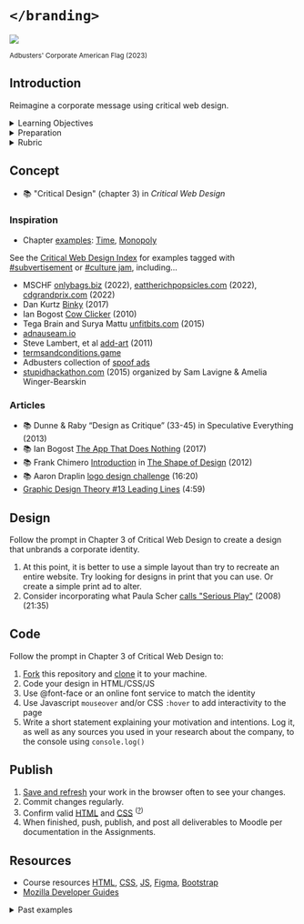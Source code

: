 
# `</branding>`

<img src="assets/img/corporate-flag-2023.png"> 

<small>Adbusters' Corporate American Flag (2023)</small>   





## Introduction

Reimagine a corporate message using critical web design.


<details>
<summary>Learning Objectives</summary>

Students who complete this assignment will be able to:

- Compare [Dunne and Raby's A/B columns](assets/img/dunn-raby-a-b.png) e.g. critical design vs. commercial design
- Identify aspects of an organization's brand and identity including logo, wordmark, and logo lockup.
- Design a web page in Figma
- Demonstrate how to use @font-face and online type services like Google Fonts to style text in a web page.
- Implement a click event listener in Javascript.

</details>


<details>
<summary>Preparation</summary>

Complete the following to prepare for this assignment: 

- Chapter 3 of Critical Web Design
- Course content listed on the schedule

</details>


<details>
<summary>Rubric</summary>
See Moodle.
</details>







## Concept

- 📚 "Critical Design" (chapter 3) in *Critical Web Design*


### Inspiration

- Chapter [examples](https://criticalwebdesign.github.io/book/#chapter-3-critical-design): 
[Time](https://criticalwebdesign.github.io/book/03-critical-design/examples/ikea-time/), 
[Monopoly](https://criticalwebdesign.github.io/book/03-critical-design/examples/adobe-monopoly)

See the [Critical Web Design Index](https://criticalwebdesign.github.io/index) for examples tagged with [#subvertisement](https://criticalwebdesign.github.io/index#subvertisement) or [#culture jam](https://criticalwebdesign.github.io/index#culture-jam), including...

- MSCHF [onlybags.biz](https://onlybags.biz) (2022), [eattherichpopsicles.com](https:/eattherichpopsicles.com) (2022), [cdgrandprix.com](https:/cdgrandprix.com) (2022) 
- Dan Kurtz [Binky](https://binky.rocks) (2017)
- Ian Bogost [Cow Clicker](http://www.cowclicker.com/) (2010)
- Tega Brain and Surya Mattu [unfitbits.com](unfitbits.com) (2015)
- [adnauseam.io](https://adnauseam.io/)
- Steve Lambert, et al [add-art](https://add-art.org/) (2011) 
- [termsandconditions.game](https://www.termsandconditions.game) 
- Adbusters collection of [spoof ads](https://www.adbusters.org/spoof-ads)
- [stupidhackathon.com](https://stupidhackathon.com) (2015) organized by Sam Lavigne & Amelia Winger-Bearskin

### Articles

- 📚 Dunne & Raby “Design as Critique” (33-45) in Speculative Everything (2013)
- 📚 Ian Bogost [The App That Does Nothing](https://www.theatlantic.com/technology/archive/2017/06/the-app-that-does-nothing/529764/) (2017) 
- 📚 Frank Chimero [Introduction](https://shapeofdesignbook.com/chapters/00-introduction/) in [The Shape of Design](https://shapeofdesignbook.com/) (2012)
- 📚 Aaron Draplin [logo design challenge](https://www.youtube.com/watch?v=gVUVUoXrPzM) (16:20) 
- [Graphic Design Theory #13 Leading Lines](https://www.youtube.com/watch?v=oQGBqwekKmg) (4:59)





## Design

Follow the prompt in Chapter 3 of Critical Web Design to create a design that unbrands a corporate identity. 

1. At this point, it is better to use a simple layout than try to recreate an entire website. Try looking for designs in print that you can use. Or create a simple print ad to alter.
1. Consider incorporating what Paula Scher [calls "Serious Play"](https://www.ted.com/talks/paula_scher_great_design_is_serious_not_solemn) (2008) (21:35)


## Code

Follow the prompt in Chapter 3 of Critical Web Design to:

1. [Fork](https://docs.github.com/en/get-started/quickstart/fork-a-repo#forking-a-repository) this repository and [clone](https://docs.github.com/en/get-started/quickstart/fork-a-repo#cloning-your-forked-repository) it to your machine.
1. Code your design in HTML/CSS/JS
1. Use @font-face or an online font service to match the identity
1. Use Javascript `mouseover` and/or CSS `:hover` to add interactivity to the page
1. Write a short statement explaining your motivation and intentions. Log it, as well as any sources you used in your research about the company, to the console using `console.log()`


## Publish

1. [Save and refresh](https://github.com/omundy/learn-computing/blob/main/topics/keyboard-shortcuts.md#web-development-edit-save-refresh-loop) your work in the browser often to see your changes.
1. Commit changes regularly.
1. Confirm valid [HTML](https://validator.w3.org/) and [CSS](https://jigsaw.w3.org/css-validator/) <sup>([?](https://github.com/omundy/dig245-critical-web-design/blob/main/topics/html-css/css.md#css-validation))</sup>
1. When finished, push, publish, and post all deliverables to Moodle per documentation in the Assignments.


## Resources

- Course resources [HTML](https://github.com/omundy/dig245-critical-web-design/blob/main/topics/html-css/html.md), [CSS](https://github.com/omundy/dig245-critical-web-design/blob/main/topics/html-css/css.md), [JS](https://github.com/omundy/dig245-critical-web-design/blob/main/topics/javascript/javascript.md), [Figma](https://github.com/omundy/dig245-critical-web-design#figma), [Bootstrap](https://github.com/omundy/dig245-critical-web-design#bootstrap)
- [Mozilla Developer Guides](https://developer.mozilla.org/en-US/docs/Web/Guide)




<details>
<summary>Past examples</summary>
  
- 2023
    - [Jeremy](https://jeremykemp1.github.io/dig245-unbranding/)
    - [Patrick](https://patrick-leary.github.io/dig245-unbranding/)
    - [Tyler](https://tyleryandt18.github.io/dig245-unbranding/)
    - [David](https://yodering.github.io/dig245-unbranding)
    - [Isabel](https://isabelra26.github.io/dig245-unbranding/)
    - [Richard](https://aequor29.github.io/dig245-unbranding/)
    - [Riana](https://rianadoctor.github.io/dig245-unbranding/)
    - [Will](https://wcox2.github.io/dig245-unbranding/)

</details>


